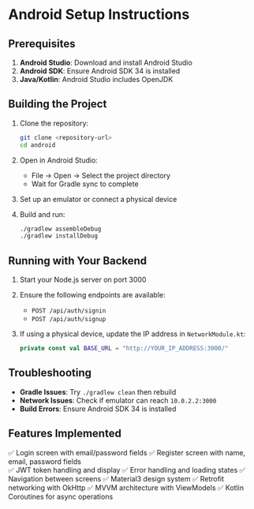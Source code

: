# Android Setup Instructions

## Prerequisites

1. **Android Studio**: Download and install Android Studio
2. **Android SDK**: Ensure Android SDK 34 is installed
3. **Java/Kotlin**: Android Studio includes OpenJDK

## Building the Project

1. Clone the repository:
   ```bash
   git clone <repository-url>
   cd android
   ```

2. Open in Android Studio:
   - File → Open → Select the project directory
   - Wait for Gradle sync to complete

3. Set up an emulator or connect a physical device

4. Build and run:
   ```bash
   ./gradlew assembleDebug
   ./gradlew installDebug
   ```

## Running with Your Backend

1. Start your Node.js server on port 3000
2. Ensure the following endpoints are available:
   - `POST /api/auth/signin`
   - `POST /api/auth/signup`

3. If using a physical device, update the IP address in `NetworkModule.kt`:
   ```kotlin
   private const val BASE_URL = "http://YOUR_IP_ADDRESS:3000/"
   ```

## Troubleshooting

- **Gradle Issues**: Try `./gradlew clean` then rebuild
- **Network Issues**: Check if emulator can reach `10.0.2.2:3000`
- **Build Errors**: Ensure Android SDK 34 is installed

## Features Implemented

✅ Login screen with email/password fields
✅ Register screen with name, email, password fields  
✅ JWT token handling and display
✅ Error handling and loading states
✅ Navigation between screens
✅ Material3 design system
✅ Retrofit networking with OkHttp
✅ MVVM architecture with ViewModels
✅ Kotlin Coroutines for async operations
